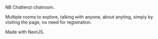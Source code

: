 NB Chattenzi chatroom. 

Multiple rooms to explore, talking with anyone, about anyting, simply by visiting the page, no need for registration.

Made with NextJS.
